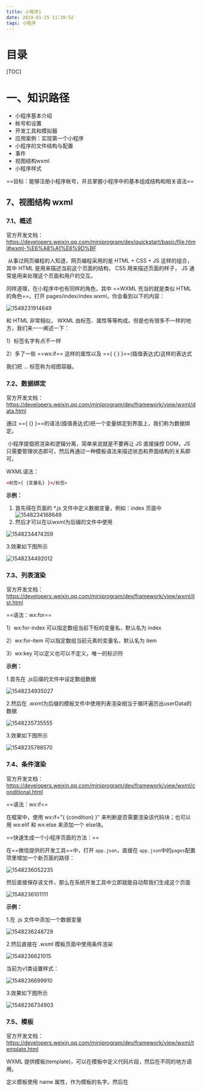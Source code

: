 ```yaml
---
title: 小程序1
date: 2019-01-25 11:39:52
tags: 小程序
---
```

# 目录

[TOC]

# 一、知识路径

- 小程序基本介绍
- 帐号和设置
- 开发工具和模拟器
- 应用案例：实现第一个小程序
- 小程序的文件结构与配置
- 事件
- 视图结构wxml
- 小程序样式

==目标：能够注册小程序帐号，并且掌握小程序中的基本组成结构和相关语法==
## 7、视图结构 wxml

### 7.1、概述

官方开发文档：https://developers.weixin.qq.com/miniprogram/dev/quickstart/basic/file.html#wxml-%E6%A8%A1%E6%9D%BF

​	从事过网页编程的人知道，网页编程采用的是 HTML + CSS + JS 这样的组合，其中 HTML 是用来描述当前这个页面的结构， CSS 用来描述页面的样子， JS 通常是用来处理这个页面和用户的交互。

同样道理，在小程序中也有同样的角色，其中 ==WXML 充当的就是类似 HTML 的角色==。打开 pages/index/index.wxml，你会看到以下的内容：

![1548231914849](1548231914849.png)

和 HTML 非常相似， WXML 由标签、属性等等构成。但是也有很多不一样的地方，我们来一一阐述一下：

1）标签名字有点不一样

2）多了一些 ==wx:if== 这样的属性以及 =={ { } }==(插值表达式)这样的表达式

我们把 <view>...</view> 标签称为视图容器。

### 7.2、数据绑定

官方开发文档：https://developers.weixin.qq.com/miniprogram/dev/framework/view/wxml/data.html

通过 =={ {} }==的语法(插值表达式)把一个变量绑定到界面上，我们称为数据绑定。

​	小程序提倡把渲染和逻辑分离，简单来说就是不要再让 JS 直接操控 DOM，JS 只需要管理状态即可，然后再通过一种模板语法来描述状态和界面结构的关系即可。

WXML语法：
```html
<标签>{ {变量名} }</标签>
```
<!-- more -->
**示例：**

1. 首先得在页面的 *.js 文件中定义数据变量，例如：index 页面中
![1548234168649](1548234168649.png)
2. 然后才可以在以wxml为后缀的文件中使用

![1548234474359](1548234474359.png)

3.效果如下图所示

![1548234492012](1548234492012.png)

### 7.3、列表渲染

官方开发文档：https://developers.weixin.qq.com/miniprogram/dev/framework/view/wxml/list.html

==语法：wx:for==

1）wx:for-index 可以指定数组当前下标的变量名，默认名为 index

2）wx:for-item 可以指定数组当前元素的变量名，默认名为 item

3）wx:key 可以定义也可以不定义，唯一的标识符

**示例：**

1.首先在 .js后缀的文件中设定数组数据

![1548234935027](1548234935027.png)

2.然后在 .wxml为后缀的模板文件中使用列表渲染相当于循环遍历出userData的数据

![1548235735555](1548235735555.png)

3.效果如下图所示

![1548235788570](1548235788570.png)

### 7.4、条件渲染

官方开发文档：https://developers.weixin.qq.com/miniprogram/dev/framework/view/wxml/conditional.html

==语法：wx:if==

在框架中，使用 wx:if="{ {condition}
}" 来判断是否需要渲染该代码块；也可以用 wx:elif 和 wx:else 来添加一个 else块。

==快速生成一个小程序页面的方法：==

在==微信提供的开发工具==中，打开 `app.json`，直接在 `app.json`中的`pages`配置项里增加一个新页面的路径：

![1548236052235](1548236052235.png)

然后直接保存该文件，那么在系统开发工具中立即就能自动帮我们生成这个页面

![1548236101111](1548236101111.png)

**示例：**

1.在 .js 文件中添加一个数据变量

![1548236248729](1548236248729.png)

2.然后直接在 .wxml 模板页面中使用条件渲染

![1548236621015](1548236621015.png)

当前为v1类设置样式：

![1548236699910](1548236699910.png)

3.效果如下图所示

![1548236734903](1548236734903.png)

### 7.5、模板
官方开发文档：https://developers.weixin.qq.com/miniprogram/dev/framework/view/wxml/template.html

WXML 提供模板(template)，可以在模板中定义代码片段，然后在不同的地方调用。

定义模板使用 name 属性，作为模板的名字。然后在 <template> 标签内定义代码片段。

**示例1：不加载变量**

1.在 .wxml 为后缀的文件中构建如下代码

![1548237188646](1548237188646.png)

2.效果如下图所示

![1548237223824](1548237223824.png)

**示例2：加载变量**

1.首先在 .js 为后缀的文件中新增两个变量，分别保存具有同名的属性 json 对象

![1548237414313](1548237414313.png)

2.在 .wxml 中定义 temmplate 模板并且加载变量

![1548237666195](1548237666195.png)

3.效果如下图所示

![1548237691463](1548237691463.png)

### 7.5、引用

官方开发文档：https://developers.weixin.qq.com/miniprogram/dev/framework/view/wxml/import.html

WXML 提供两种文件引用方式 import 和 include

两者的区别

1）include 相当复制一份代码过来，而 import 是导入引用

2）include 可以嵌套，而 import 是不可以嵌套

**示例：**

演示 include 可以嵌套：

1.在 pages 目录下创建一个新的目录 common，同时在该目录下分别创建两个模板文件 c1.wxml 和 c2.wxml

代码分别如下：

c1.wxml

![1548240515138](1548240515138.png)

c2.wxml

![1548240281505](1548240281505.png)

2.在 /pages/template/template.wxml 中使用 include 方式引入 c1.wxml

![1548240553843](1548240553843.png)

3.效果如下图所示

![1548240576829](1548240576829.png)

3）import 需要定义模板(template)来调用，而 include 直接写 wxml 标签

**示例：**

1.在 /pages/common 目录下创建名为 c3.wxml 的文件，代码如下

![1548241300795](1548241300795.png)

2.在 /pages/template/template.wxml 中使用 import 的方式引入 c3.wxml 文件，并且调用 c3.wxml 中的 template

![1548241393171](1548241393171.png)

​	从最终的效果，我们发现通过 import 引入的文件，文件中的内容需要 template 包裹才有效，引入之后需要使用 template 来调用引入文件中的内容。

## 8、小程序样式
官方开发文档：https://developers.weixin.qq.com/miniprogram/dev/framework/view/wxss.html

### 8.1、概述

WXSS 用来决定 WXML 的组件应该怎么显示。说白了就是样式

为了适应广大的前端开发者，WXSS具有 CSS 大部分特性。同时为了更适合开发微信小程序，WXSS 对 CSS 进行了扩充以及修改。

1）新增了尺寸单位

WXSS 在底层支持新的尺寸单位 rpx，开发者可以免去换算的烦恼，只要交给小程序底层来换算即可，由于换算采用的浮点数运算，所以运算结果会和预期结果有一点点偏差。

2）提供了全局的样式和局部样式

我们可以写一个 app.wxss 作为全局样式，会作用于当前小程序的所有页面，局部页面样式 page.wxss 仅对当前页面生效。

3）此外 WXSS 仅支持==部分 CSS==选择器

### 8.2、内联样式

style：style 接收动态的样式，在运行时会进行解析，请尽量避免将静态的样式写进 style 中，以免影响渲染速度。

==注意：静态的样式建议统一写到 .wxss 后缀文件中。==

**示例：**

1.一般情况下，静态样式写在 .wxss 文件中设置

![1548242490278](1548242490278.png)

==注意：页面初始状态下具有的样式属性我们把它称为静态样式，这些静态样式建议写进 wxss 文件中，提升加载和渲染的效率。==

2.动态样式则可以直接在 .wxml 文件中标签中进行设置

例如：

![1548242693629](1548242693629.png)

### 8.3、选择器

目前支持的选择器有：

| 选择器           | 样例           | 样例描述                                      |
| ---------------- | -------------- | --------------------------------------------- |
| .class           | .intro         | 选择所有拥有 class="intro" 的组件             |
| #id              | #firstname     | 选择拥有 id="firstname" 的组件                |
| element          | view           | 选择所有 view 组件                            |
| element，element | view，checkbox | 选择所有文档的 view 组件和所有的 checkbox组件 |
| ::after          | view::after    | 在 view 组件后边插入内容                      |
| ::before         | view::before   | 在 view 组件前边插入内容                      |

**示例：**

![1548242939323](1548242939323.png)

### 8.4、尺寸单位
==rpx==(responsive pixel)：可以根据屏幕宽度进行自适应。

规定屏幕宽为 750rpx。例如在 iPhone6上，屏幕宽度为 375px，共有750个物理像素，则750rpx = 375px = 750物理像素，1rpx = 0.5px = 1物理像素。

| 设备         | rpx 换算 px (屏幕宽度/750) | px 换算 rpx (750/屏幕宽度) |
| ------------ | -------------------------- | -------------------------- |
| iPhone5      | 1rpx = 0.42px              | 1px = 2.34rpx              |
| iPhone6      | 1rpx = 0.5px               | 1px = 2rpx                 |
| iPhone6 Plus | 1rpx = 0.552px             | 1px = 1.81rpx              |

> 建议：开发微信小程序时设计师可以用 ==iPhone6==作为视觉稿的标准。
>
> 注意：在较小的屏幕上不可避免的会有一些毛刺，请在开发时尽量避免这种情况
>
> ==在日后的小程序开中，我们的统一的单位是 rpx 不要使用 px 作为单位==

### 8.5、全局样式与局部样式

#### 8.5.1、全局样式

定义在 app.wxss 中的样式为全局样式，作用于每一个页面

![1548243959179](1548243959179.png)

#### 8.5.2、局部样式

在 pages 的 wxss 文件中定义的样式为局部样式，只作用在对应的页面，并会覆盖 app.wxss 中相同的选择器。

![1548244102457](1548244102457.png)

### 8.6、样式导入

使用==@import==语句可以导入外联样式表，==@import==后跟需要导入的外联样式表的相对路径，用 ==;== 表示语句结束。

![1548244216103](1548244216103.png)

![1548244445065](1548244445065.png)
## 9、总结

小程序是什么

注册小程序

小程序与APP区别

​	小程序依赖微信，无需下载与安装，不用考虑兼容问题

​	APP独立安装，需要考虑兼容问题

文件结构

​	比较重要：app.js、app.json、app.wxss(可有可无)

​	pages

​		index

​			四个文件：index.js、index.wxml、index.json(可有可无)、index.wxss(可有可无)

​		logs

生命周期

视图结构

​	数据绑定

​		{ {变量名} }  插值表达式

​	列表渲染

​		wx:for

​		<block wx:for="{ {变量} }" wx:key="唯一标识(自定义)" wx:for-index="自定义下标" wx:for="变量名称(自定义)">

​			....

​		</block>

​	条件渲染

​		<block wx:if="{ {条件表达式1} }">

​			<!-- 条件表达式1 -->

​		</block>

​		<block wx:elif="{ {条件表达式2} }">

​			<!-- 条件表达式2 -->

​		</block>

​			<block wx:else>

​			<!-- else -->

​		</block>

​	模板

```html
<!-- 自定义模板 -->
<template name="自定义(模板名称)">
	...
</template>
<!-- 引用 -->
<template is="模板名称"></template>

<!--引入-->
<!-- include、import -->
```

样式

​	内联样式

```html
<view style="内联样式"></view>
```

​	静态样式

​		把样式写到文件后缀名为 .wxss 文件

​	选择器

​		class、id、标签(组件)

​	全局样式

​		app.wxss

​	pages/目录(index)/index.wxss文件，称为局部

​	样式导入

```css
@import '文件路径+文件名'; /*注意：被引入文件不需要带后缀名*/
```
